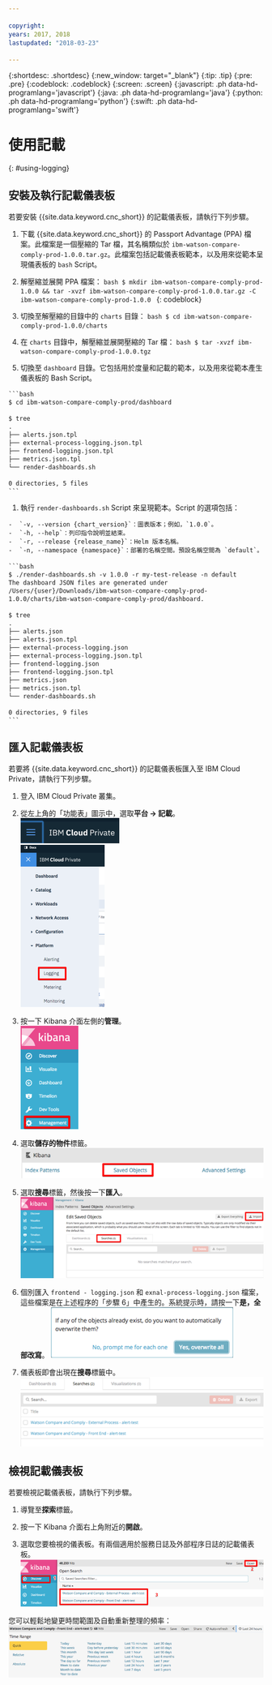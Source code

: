 ```yaml
---

copyright:
years: 2017, 2018
lastupdated: "2018-03-23"

---
```


{:shortdesc: .shortdesc}
{:new_window: target="_blank"}
{:tip: .tip}
{:pre: .pre}
{:codeblock: .codeblock}
{:screen: .screen}
{:javascript: .ph data-hd-programlang='javascript'}
{:java: .ph data-hd-programlang='java'}
{:python: .ph data-hd-programlang='python'}
{:swift: .ph data-hd-programlang='swift'}

# 使用記載
{: #using-logging}

## 安裝及執行記載儀表板

若要安裝 {{site.data.keyword.cnc_short}} 的記載儀表板，請執行下列步驟。

  1. 下載 {{site.data.keyword.cnc_short}} 的 Passport Advantage (PPA) 檔案。此檔案是一個壓縮的 Tar 檔，其名稱類似於 `ibm-watson-compare-comply-prod-1.0.0.tar.gz`。此檔案包括記載儀表板範本，以及用來從範本呈現儀表板的 `bash` Script。

  1. 解壓縮並展開 PPA 檔案：
    ```bash
    $ mkdir ibm-watson-compare-comply-prod-1.0.0 && tar -xvzf ibm-watson-compare-comply-prod-1.0.0.tar.gz -C ibm-watson-compare-comply-prod-1.0.0
    ```
    {: codeblock}

  1. 切換至解壓縮的目錄中的 `charts` 目錄：
    ```bash
    $ cd ibm-watson-compare-comply-prod-1.0.0/charts
    ```

  1. 在 `charts` 目錄中，解壓縮並展開壓縮的 Tar 檔：
    ```bash
    $ tar -xvzf ibm-watson-compare-comply-prod-1.0.0.tgz
    ```

  1. 切換至 `dashboard` 目錄。它包括用於度量和記載的範本，以及用來從範本產生儀表板的 Bash Script。

    ```bash
    $ cd ibm-watson-compare-comply-prod/dashboard

    $ tree
    .
    ├── alerts.json.tpl
    ├── external-process-logging.json.tpl
    ├── frontend-logging.json.tpl
    ├── metrics.json.tpl
    └── render-dashboards.sh

    0 directories, 5 files
    ```

  1. 執行 `render-dashboards.sh` Script 來呈現範本。Script 的選項包括：
  
    -  `-v, --version {chart_version}`：圖表版本；例如，`1.0.0`。
    -  `-h, --help`：列印指令說明並結束。
    -  `-r, --release {release_name}`：Helm 版本名稱。
    -  `-n, --namespace {namespace}`：部署的名稱空間。預設名稱空間為 `default`。

    ```bash
    $ ./render-dashboards.sh -v 1.0.0 -r my-test-release -n default
    The dashboard JSON files are generated under /Users/{user}/Downloads/ibm-watson-compare-comply-prod-1.0.0/charts/ibm-watson-compare-comply-prod/dashboard.

    $ tree
    .
    ├── alerts.json
    ├── alerts.json.tpl
    ├── external-process-logging.json
    ├── external-process-logging.json.tpl
    ├── frontend-logging.json
    ├── frontend-logging.json.tpl
    ├── metrics.json
    ├── metrics.json.tpl
    └── render-dashboards.sh

    0 directories, 9 files
    ```

## 匯入記載儀表板

若要將 {{site.data.keyword.cnc_short}} 的記載儀表板匯入至 IBM Cloud Private，請執行下列步驟。

  1. 登入 IBM Cloud Private 叢集。

  1. 從左上角的「功能表」圖示中，選取**平台 -> 記載**。<br />
    ![「IBM Cloud Private 功能表」圖示](images/icp-menu.png) <br />
    ![「平台 -> 記載」功能表](images/icp-logging.png)

  1. 按一下 Kibana 介面左側的**管理**。<br />
    ![Kibana 介面](images/kibana.png)

  1. 選取**儲存的物件**標籤。
    ![「儲存的物件」標籤](images/saved-obj.png)

  1. 選取**搜尋**標籤，然後按一下**匯入**。
    ![「從搜尋中匯入」標籤](images/searches-import.png)

  1. 個別匯入 `frontend - logging.json` 和 `exnal-process-logging.json` 檔案，這些檔案是在上述程序的「步驟 6」中產生的。系統提示時，請按一下**是，全部改寫**。
     ![「是，全部改寫」提示](images/overwrite-all.png)

  1. 儀表板即會出現在**搜尋**標籤中。
     ![「搜尋中的儀表板」標籤](images/searches-tab.png)

## 檢視記載儀表板

若要檢視記載儀表板，請執行下列步驟。

  1. 導覽至**探索**標籤。

  1. 按一下 Kibana 介面右上角附近的**開啟**。

  1. 選取您要檢視的儀表板。有兩個適用於服務日誌及外部程序日誌的記載儀表板。
    ![檢視記載儀表板](images/kibana-dboards.png)

您可以輕鬆地變更時間範圍及自動重新整理的頻率：
  ![變更時間範圍及重新整理頻率](images/log-dboard-change.png)

